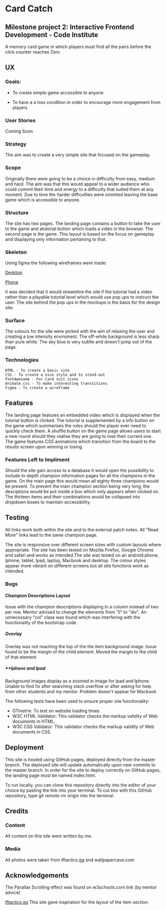 # **Card Catch**


## **Milestone project 2: Interactive Frontend Development - Code Institute**

A memory card game in which players must find all the pairs before the click 
counter reaches Zero


## UX

### **Goals:**
* To create simple game accessible to anyone 

* To have a a loss condition in order to encourage more engagement from players

### **User Stories**

Coming Soon

### **Strategy**

The aim was to create a very simple site that focused on the gameplay.

### **Scope**

Originally there were going to be a choice in difficulty from easy, medium and hard. 
The aim was that this would appeal to a wider audience who could commit their time 
and energy to a difficulty that suited them at any moment. Due to time the harder
difficulties were ommited leaving the base game which is accessible to anyone.

### **Structure**

The site has two pages. The landing page contains a button to take the user to the 
game and  atutorial button which loads a video in the browser. The second page is 
the game. This layout is based on the focus on gameplay and displaying only 
information pertaining to that.

### **Skeleton**

Using figma the following wireframes were made:

[Desktop](https://github.com/OGMyst/Milestone-project-two/blob/master/assets/mockups/MS2%20-%20Card%20Catch%20Desktop.pdf)

[Phone](https://github.com/OGMyst/Milestone-project-two/blob/master/assets/mockups/MS2%20-%20Card%20Catch%20Phone.pdf)

It was decided that it would streamline the site if the tutorial had a video rather than a playable tutorial level which
would use pop ups to instruct the user. The site behind the pop ups in the mockups is the basis for the design site.

### **Surface**

The colours for the site were picked with the aim of relaxing the user and creating a low intensity enviroment. The 
off-white background is less sharp than pure white. The sky blue is very subtle and doesn't jump out of the page.

### **Technologies**

    HTML - To create a basic site
    CSS - To create a nice style and to stand-out
    FontAwesome - For Card suit icons
    Animate.css - To make interesting transtitions 
    Figma - To create a wireframe


## Features

The landing page features an embedded video which is displayed when the tutorial button is clicked. The tutorial
is supplemented by a info button on the game which summarises the rules should the player ever need to quickly
check them. A shuffle button on the game page allows users to start a new round should they realise they are 
going to lose their current one. The game features CSS animations which transition from the board to the results 
screen upon winning or losing. 

### Features Left to Impliment

Should the site gain access to a database it would open the possibility to include in-depth
champion information pages for all the champions in the game. On the main page this would mean 
all eighty three champions would be present. To prevent the main champion section being very 
long, the desciptions would be put inside a box which only appears when clicked on. The thirteen
items and their combinations would be collapsed into dropdown boxes to maintain accessibility.


## Testing

All links work both within the site and to the external patch notes. All "Read More" links lead 
to the same champion page. 

The site is responsive over different screen sizes with custom layouts where appropriate. The site 
has been tested on Mozilla Firefox, Google Chrome and safari and works as intended.The site was 
tested on an android phone, Iphone, tablet, Ipad, laptop, Macbook and desktop. The colour styles 
appear more vibrant on different screens but all site functions work as intended. 

### **Bugs**

#### **Champion Descriptions Layout**

Issue with the champion descriptions displaying in a column instead of two per row. Mentor advised
to change the elements from "li" to "div". An unnecessary "col" class was found which was interfering
with the functionality of the bootstrap code.

##### **Overlay**

Overlay was not reaching the top of the the item background image. Issue found to be the margin of 
the child element. Moved the margin to the child of that element.

##### **Iphone and Ipad 

Background images display as a zoomed in image for Ipad and Iphone. Unable to find fix after searching 
stack overflow or after asking for help from other students and my mentor. Problem doesn't appear for Macbook.

The following tests have been used to ensure proper site functionality:

* GTmetrix: To test on website loading times
* W3C HTML Validator: This validator checks the markup validity of Web documents in HTML.
* W3C CSS Validator: This validator checks the markup validity of Web documents in CSS.


## **Deployment**

This site is hosted using GitHub pages, deployed directly from the master branch. The deployed site will update 
automatically upon new commits to the master branch. In order for the site to deploy correctly on GitHub pages, 
the landing page must be named index.html.

To run locally, you can clone this repository directly into the editor of your choice by pasting the link into 
your terminal. To cut ties with this GitHub repository, type git remote rm origin into the terminal.

## **Credits**

### **Content**

All content on this site were written by me.

### **Media**

All photos were taken from tftactics.gg and wallpapercave.com

## **Acknowledgements**
The Parallax Scrolling effect was found on w3schools.com link (by mentor advice)

[tftactics.gg](https://tftactics.gg/item-builder) This site gave inspiration for
the layout of the item section.